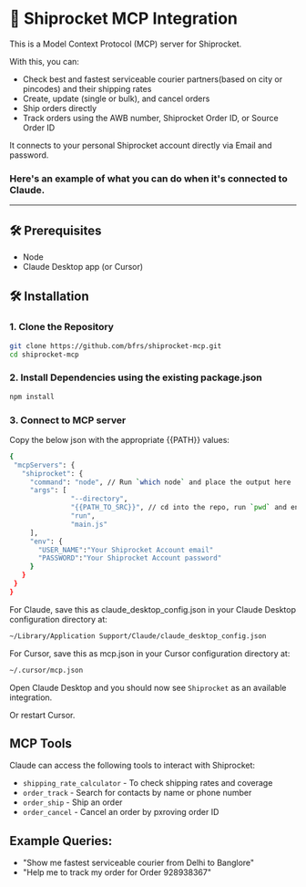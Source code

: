 # 🚀 Shiprocket MCP Integration

This is a Model Context Protocol (MCP) server for Shiprocket.

With this, you can:
- Check best and fastest serviceable courier partners(based on city or pincodes) and their shipping rates
- Create, update (single or bulk), and cancel orders
- Ship orders directly
- Track orders using the AWB number, Shiprocket Order ID, or Source Order ID

It connects to your personal Shiprocket account directly via Email and password.

### Here's an example of what you can do when it's connected to Claude.

---

## 🛠️ Prerequisites
- Node
- Claude Desktop app (or Cursor)

## 🛠️ Installation

### 1. Clone the Repository
```bash
git clone https://github.com/bfrs/shiprocket-mcp.git
cd shiprocket-mcp
```

### 2. Install Dependencies using the existing package.json
```bash
npm install
```

### 3. Connect to MCP server
Copy the below json with the appropriate {{PATH}} values:

```bash
{
 "mcpServers": {
   "shiprocket": {
     "command": "node", // Run `which node` and place the output here
     "args": [
               "--directory",
               "{{PATH_TO_SRC}}", // cd into the repo, run `pwd` and enter the output here
               "run",
               "main.js"
     ],
     "env": {
       "USER_NAME":"Your Shiprocket Account email"
       "PASSWORD":"Your Shiprocket Account password"
     }
   }
 }
}
```

For Claude, save this as claude_desktop_config.json in your Claude Desktop configuration directory at:
```bash
~/Library/Application Support/Claude/claude_desktop_config.json
```
For Cursor, save this as mcp.json in your Cursor configuration directory at:
```bash
~/.cursor/mcp.json
```

Open Claude Desktop and you should now see ``Shiprocket`` as an available integration.

Or restart Cursor.

## MCP Tools
Claude can access the following tools to interact with Shiprocket:

- `shipping_rate_calculator` - To check shipping rates and coverage
- `order_track` - Search for contacts by name or phone number
- `order_ship` - Ship an order
- `order_cancel` - Cancel an order by pxroving order ID

## Example Queries:
- "Show me fastest serviceable courier from Delhi to Banglore"
- "Help me to track my order for Order 928938367"
